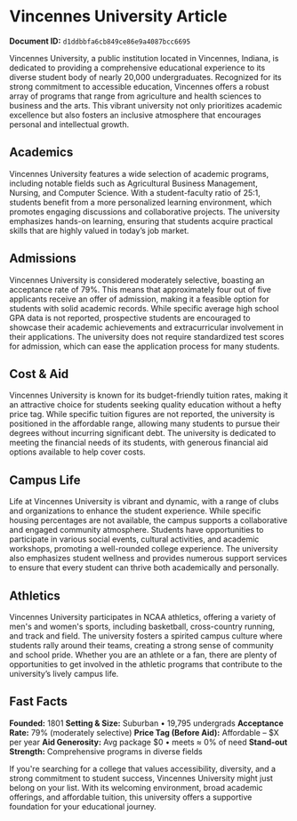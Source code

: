 # Vincennes University Article

**Document ID:** `d1ddbbfa6cb849ce86e9a4087bcc6695`

Vincennes University, a public institution located in Vincennes, Indiana, is dedicated to providing a comprehensive educational experience to its diverse student body of nearly 20,000 undergraduates. Recognized for its strong commitment to accessible education, Vincennes offers a robust array of programs that range from agriculture and health sciences to business and the arts. This vibrant university not only prioritizes academic excellence but also fosters an inclusive atmosphere that encourages personal and intellectual growth.

## Academics
Vincennes University features a wide selection of academic programs, including notable fields such as Agricultural Business Management, Nursing, and Computer Science. With a student-faculty ratio of 25:1, students benefit from a more personalized learning environment, which promotes engaging discussions and collaborative projects. The university emphasizes hands-on learning, ensuring that students acquire practical skills that are highly valued in today’s job market.

## Admissions
Vincennes University is considered moderately selective, boasting an acceptance rate of 79%. This means that approximately four out of five applicants receive an offer of admission, making it a feasible option for students with solid academic records. While specific average high school GPA data is not reported, prospective students are encouraged to showcase their academic achievements and extracurricular involvement in their applications. The university does not require standardized test scores for admission, which can ease the application process for many students.

## Cost & Aid
Vincennes University is known for its budget-friendly tuition rates, making it an attractive choice for students seeking quality education without a hefty price tag. While specific tuition figures are not reported, the university is positioned in the affordable range, allowing many students to pursue their degrees without incurring significant debt. The university is dedicated to meeting the financial needs of its students, with generous financial aid options available to help cover costs.

## Campus Life
Life at Vincennes University is vibrant and dynamic, with a range of clubs and organizations to enhance the student experience. While specific housing percentages are not available, the campus supports a collaborative and engaged community atmosphere. Students have opportunities to participate in various social events, cultural activities, and academic workshops, promoting a well-rounded college experience. The university also emphasizes student wellness and provides numerous support services to ensure that every student can thrive both academically and personally.

## Athletics
Vincennes University participates in NCAA athletics, offering a variety of men's and women's sports, including basketball, cross-country running, and track and field. The university fosters a spirited campus culture where students rally around their teams, creating a strong sense of community and school pride. Whether you are an athlete or a fan, there are plenty of opportunities to get involved in the athletic programs that contribute to the university’s lively campus life.

## Fast Facts
**Founded:** 1801
**Setting & Size:** Suburban • 19,795 undergrads
**Acceptance Rate:** 79% (moderately selective)
**Price Tag (Before Aid):** Affordable – $X per year
**Aid Generosity:** Avg package $0 • meets ≈ 0% of need
**Stand-out Strength:** Comprehensive programs in diverse fields

If you're searching for a college that values accessibility, diversity, and a strong commitment to student success, Vincennes University might just belong on your list. With its welcoming environment, broad academic offerings, and affordable tuition, this university offers a supportive foundation for your educational journey.
